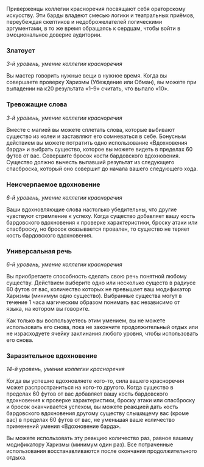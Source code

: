 Приверженцы коллегии красноречия посвящают себя ораторскому искусству. Эти барды владеют смесью логики и театральных приёмов, переубеждая скептиков и недоброжелателей логическими аргументами, в то же время обращаясь к сердцам, чтобы войти в эмоциональное доверие аудитории.

### Златоуст

_3-й уровень, умение коллегии красноречия_

Вы мастер говорить нужные вещи в нужное время. Когда вы совершаете проверку Харизмы (Убеждение или Обман), вы можете при выпадении на к20 результата «1–9» считать, что выпало «10».

### Тревожащие слова

_3-й уровень, умение коллегии красноречия_

Вместе с магией вы можете сплетать слова, которые выбивают существо из колеи и заставляют его сомневаться в себе. Бонусным действием вы можете потратить одно использование «Вдохновения барда» и выбрать существо, которое вы можете видеть в пределах 60 футов от вас. Совершите бросок кости бардовского вдохновения. Существо должно вычесть выпавший результат из следующего спасброска, который оно совершит до начала вашего следующего хода.

### Неисчерпаемое вдохновение

_6-й уровень, умение коллегии красноречия_

Ваши вдохновляющие слова настолько убедительны, что другие чувствуют стремление к успеху. Когда существо добавляет вашу кость бардовского вдохновения к проверке характеристики, броску атаки или спасброску, но бросок оказывается провален, то существо не теряет кость бардовского вдохновения.

### Универсальная речь

_6-й уровень, умение коллегии красноречия_

Вы приобретаете способность сделать свою речь понятной любому существу. Действием выберите одно или несколько существ в радиусе 60 футов от вас, количество которых не превышает ваш модификатор Харизмы (минимум одно существо). Выбранные существа могут в течение 1 часа магическим образом понимать вас независимо от языка, на котором вы говорите.

Как только вы воспользуетесь этим умением, вы не можете использовать его снова, пока не закончите продолжительный отдых или не израсходуете ячейку заклинания любого уровня, чтобы использовать его снова.

### Заразительное вдохновение

_14-й уровень, умение коллегии красноречия_

Когда вы успешно вдохновляете кого-то, сила вашего красноречия может распространиться на кого-то другого. Когда существо в пределах 60 футов от вас добавляет вашу кость бардовского вдохновения к проверке характеристики, броску атаки или спасброску и бросок оканчивается успехом, вы можете реакцией дать кость бардовского вдохновения другому существу слышащему вас (кроме вас) в пределах 60 футов от вас, не уменьшая ваше количество применений умения «Вдохновение барда».

Вы можете использовать эту реакцию количество раз, равное вашему модификатору Харизмы (минимум один раз). Все потраченные использования восстанавливаются после окончания продолжительного отдыха.
